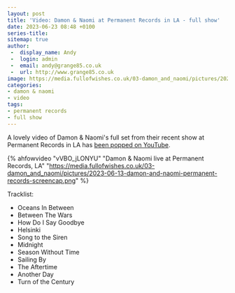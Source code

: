```yaml
---
layout: post
title: 'Video: Damon & Naomi at Permanent Records in LA - full show'
date: 2023-06-23 08:48 +0100
series-title:
sitemap: true
author:
 -  display_name: Andy
 -  login: admin
 -  email: andy@grange85.co.uk
 -  url: http://www.grange85.co.uk
image: https://media.fullofwishes.co.uk/03-damon_and_naomi/pictures/2023-06-13-damon-and-naomi-permanent-records-screencap.png
categories:
- damon & naomi
- video
tags:
- permanent records
- full show
---
```

A lovely video of Damon & Naomi's full set from their recent show at Permanent Records in LA has [been popped on YouTube](https://www.youtube.com/watch?v=vVBO_jLONYU).

{% ahfowvideo "vVBO_jLONYU" "Damon & Naomi live at Permanent Records, LA" "https://media.fullofwishes.co.uk/03-damon_and_naomi/pictures/2023-06-13-damon-and-naomi-permanent-records-screencap.png" %}

Tracklist:
 - Oceans In Between
 - Between The Wars
 - How Do I Say Goodbye
 - Helsinki
 - Song to the Siren
 - Midnight
 - Season Without Time
 - Sailing By
 - The Aftertime
 - Another Day
 - Turn of the Century
